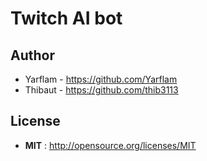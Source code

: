 # Twitch AI bot

## Author

-   Yarflam - https://github.com/Yarflam
-   Thibaut - https://github.com/thib3113

## License

-   **MIT** : http://opensource.org/licenses/MIT